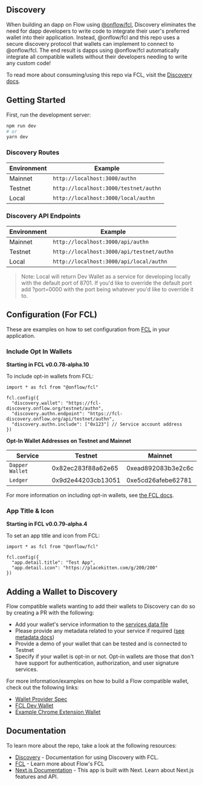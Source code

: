 ## Discovery

When building an dapp on Flow using [@onflow/fcl](https://github.com/onflow/fcl-js), Discovery eliminates the need for dapp developers to write code to integrate their user's preferred wallet into their application. Instead, @onflow/fcl and this repo uses a secure discovery protocol that wallets can implement to connect to @onflow/fcl. The end result is dapps using @onflow/fcl automatically integrate all compatible wallets without their developers needing to write any custom code!

To read more about consuming/using this repo via FCL, visit the [Discovery docs](https://developers.flow.com/tools/fcl-js/reference/discovery).

## Getting Started

First, run the development server:

```bash
npm run dev
# or
yarn dev
```

### Discovery Routes

| Environment | Example                               |
| ----------- | ------------------------------------- |
| Mainnet     | `http://localhost:3000/authn`         |
| Testnet     | `http://localhost:3000/testnet/authn` |
| Local       | `http://localhost:3000/local/authn`   |

### Discovery API Endpoints

| Environment | Example                                   |
| ----------- | ----------------------------------------- |
| Mainnet     | `http://localhost:3000/api/authn`         |
| Testnet     | `http://localhost:3000/api/testnet/authn` |
| Local       | `http://localhost:3000/api/local/authn`   |

> Note: Local will return Dev Wallet as a service for developing locally with the default port of 8701. If you'd like to override the default port add ?port=0000 with the port being whatever you'd like to override it to.

## Configuration (For FCL)

These are examples on how to set configuration from [FCL](https://docs.onflow.org/fcl/) in your application.

### Include Opt In Wallets

**Starting in FCL v0.0.78-alpha.10**

To include opt-in wallets from FCL:

```
import * as fcl from "@onflow/fcl"

fcl.config({
  "discovery.wallet": "https://fcl-discovery.onflow.org/testnet/authn",
  "discovery.authn.endpoint": "https://fcl-discovery.onflow.org/api/testnet/authn",
  "discovery.authn.include": ["0x123"] // Service account address
})
```

**Opt-In Wallet Addresses on Testnet and Mainnet**

| Service         | Testnet            | Mainnet            |
| --------------- | ------------------ | ------------------ |
| `Dapper Wallet` | 0x82ec283f88a62e65 | 0xead892083b3e2c6c |
| `Ledger`        | 0x9d2e44203cb13051 | 0xe5cd26afebe62781 |

For more information on including opt-in wallets, see [the FCL docs](https://developers.flow.com/tools/fcl-js/reference/api#more-configuration).

### App Title & Icon

**Starting in FCL v0.0.79-alpha.4**

To set an app title and icon from FCL:

```
import * as fcl from "@onflow/fcl"

fcl.config({
  "app.detail.title": "Test App",
  "app.detail.icon": "https://placekitten.com/g/200/200"
})
```

## Adding a Wallet to Discovery

Flow compatible wallets wanting to add their wallets to Discovery can do so by creating a PR with the following:

- Add your wallet's service information to the [services data file](https://github.com/onflow/fcl-discovery/blob/master/data/services.json)
- Please provide any metadata related to your service if required ([see metadata docs](https://github.com/onflow/fcl-discovery/blob/master/docs/service-fields.md))
- Provide a demo of your wallet that can be tested and is connected to Testnet
- Specify if your wallet is opt-in or not. Opt-in wallets are those that don't have support for authentication, authorization, and user signature services.

For more information/examples on how to build a Flow compatible wallet, check out the following links:

- [Wallet Provider Spec](https://github.com/onflow/fcl-js/blob/9bce741d3b32fde18b07084b62ea15f9bbdb85bc/packages/fcl/src/wallet-provider-spec/draft-v3.md)
- [FCL Dev Wallet](https://github.com/onflow/fcl-dev-wallet)
- [Example Chrome Extension Wallet](https://github.com/onflow/wallet-extension-example)

## Documentation

To learn more about the repo, take a look at the following resources:

- [Discovery](https://developers.flow.com/tools/fcl-js/reference/api#discovery) - Documentation for using Discovery with FCL.
- [FCL](https://developers.flow.com/tools/fcl-js) - Learn more about Flow's FCL
- [Next.js Documentation](https://nextjs.org/docs) - This app is built with Next. Learn about Next.js features and API.
